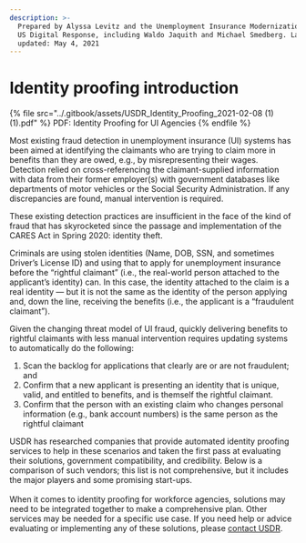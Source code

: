 ```yaml
---
description: >-
  Prepared by Alyssa Levitz and the Unemployment Insurance Modernization team at
  US Digital Response, including Waldo Jaquith and Michael Smedberg. Last
  updated: May 4, 2021
---
```


# Identity proofing introduction

{% file src="../.gitbook/assets/USDR_Identity_Proofing_2021-02-08 (1) (1).pdf" %}
PDF: Identity Proofing for UI Agencies
{% endfile %}

Most existing fraud detection in unemployment insurance (UI) systems has been aimed at identifying the claimants who are trying to claim more in benefits than they are owed, e.g., by misrepresenting their wages. Detection relied on cross-referencing the claimant-supplied information with data from their former employer(s) with government databases like departments of motor vehicles or the Social Security Administration. If any discrepancies are found, manual intervention is required.

These existing detection practices are insufficient in the face of the kind of fraud that has skyrocketed since the passage and implementation of the CARES Act in Spring 2020: identity theft.

Criminals are using stolen identities (Name, DOB, SSN, and sometimes Driver’s License ID) and using that to apply for unemployment insurance before the “rightful claimant” (i.e., the real-world person attached to the applicant’s identity) can. In this case, the identity attached to the claim is a real identity — but it is not the same as the identity of the person applying and, down the line, receiving the benefits (i.e., the applicant is a “fraudulent claimant”).

Given the changing threat model of UI fraud, quickly delivering benefits to rightful claimants with less manual intervention requires updating systems to automatically do the following:

1. Scan the backlog for applications that clearly are or are not fraudulent; and
2. Confirm that a new applicant is presenting an identity that is unique, valid, and entitled to benefits, and is themself the rightful claimant.
3. Confirm that the person with an existing claim who changes personal information (e.g., bank account numbers) is the same person as the rightful claimant

USDR has researched companies that provide automated identity proofing services to help in these scenarios and taken the first pass at evaluating their solutions, government compatibility, and credibility. Below is a comparison of such vendors; this list is not comprehensive, but it includes the major players and some promising start-ups.\
\
When it comes to identity proofing for workforce agencies, solutions may need to be integrated together to make a comprehensive plan. Other services may be needed for a specific use case. If you need help or advice evaluating or implementing any of these solutions, please [contact USDR](https://www.usdigitalresponse.org/request-help/).
